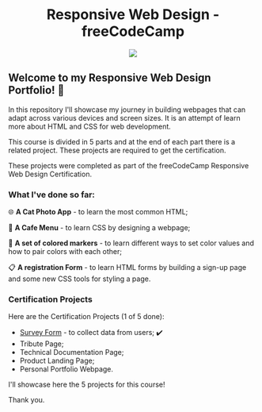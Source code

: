<div align="center">

# Responsive Web Design - freeCodeCamp </div>

<p align="center">
  <a href="https://skillicons.dev">
    <img src="https://skillicons.dev/icons?i=html,css" />
  </a>
</p>


## Welcome to my Responsive Web Design Portfolio! 🚀

In this repository I'll showcase my journey in building webpages that can adapt  across various devices and screen sizes. It is an attempt of learn more about HTML and CSS for web development.

This course is divided in 5 parts and at the end of each part there is a related project. These projects are required to get the certification.

These projects were completed as part of the freeCodeCamp Responsive Web Design Certification.

### What I've done so far:

🌐 **A Cat Photo App** - to learn the most common HTML;

🍰 **A Cafe Menu** - to learn CSS by designing a webpage;

🎨 **A set of colored markers** - to learn different ways to set color values and how to pair colors with each other;

📋 **A registration Form** - to learn HTML forms by building a sign-up page and some new CSS tools for styling a page.

### Certification Projects

Here are the Certification Projects (1 of 5 done):

* [Survey Form](https://github.com/ftomaz-c/freeCodeCamp/tree/main/Responsive%20Web%20Design/1.certification%20project) - to collect data from users; ✔️
* Tribute Page;
* Technical Documentation Page;
* Product Landing Page;
* Personal Portfolio Webpage.

I'll showcase here the 5 projects for this course!

Thank you.
